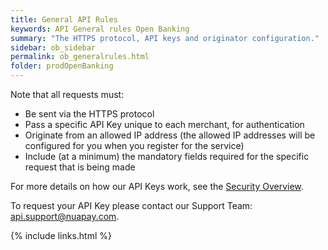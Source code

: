 ```yaml
---
title: General API Rules
keywords: API General rules Open Banking
summary: "The HTTPS protocol, API keys and originator configuration."
sidebar: ob_sidebar
permalink: ob_generalrules.html
folder: prodOpenBanking
---
```


<p>Note that all requests must:</p>

* Be sent via the HTTPS protocol
* Pass a specific API Key unique to each merchant, for authentication
* Originate from an allowed IP address (the allowed IP addresses will be configured for you when you register for the service)
* Include (at a minimum) the mandatory fields required for the specific request that is being made

For more details on how our API Keys work, see the [Security Overview](ob_secoverview.html).

To request your API Key please contact our Support Team: <a href="mailto:api.support@nuapay.com">api.support@nuapay.com</a>.


{% include links.html %}
